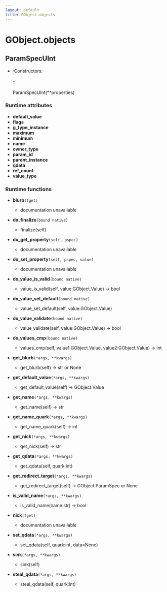 ```yaml
---
layout: default
title: GObject.objects
---
```

# GObject.objects

## ParamSpecUInt
- :Constructors:<br /><br />::<br /><br />    ParamSpecUInt(**properties)

### Runtime attributes

- **default_value**
- **flags**
- **g_type_instance**
- **maximum**
- **minimum**
- **name**
- **owner_type**
- **param_id**
- **parent_instance**
- **qdata**
- **ref_count**
- **value_type**

### Runtime functions
- **blurb**`(fget)`
  - documentation unavailable

- **do_finalize**`(bound native)`
  - finalize(self)

- **do_get_property**`(self, pspec)`
  - documentation unavailable

- **do_set_property**`(self, pspec, value)`
  - documentation unavailable

- **do_value_is_valid**`(bound native)`
  - value_is_valid(self, value:GObject.Value) -> bool

- **do_value_set_default**`(bound native)`
  - value_set_default(self, value:GObject.Value)

- **do_value_validate**`(bound native)`
  - value_validate(self, value:GObject.Value) -> bool

- **do_values_cmp**`(bound native)`
  - values_cmp(self, value1:GObject.Value, value2:GObject.Value) -> int

- **get_blurb**`(*args, **kwargs)`
  - get_blurb(self) -> str or None

- **get_default_value**`(*args, **kwargs)`
  - get_default_value(self) -> GObject.Value

- **get_name**`(*args, **kwargs)`
  - get_name(self) -> str

- **get_name_quark**`(*args, **kwargs)`
  - get_name_quark(self) -> int

- **get_nick**`(*args, **kwargs)`
  - get_nick(self) -> str

- **get_qdata**`(*args, **kwargs)`
  - get_qdata(self, quark:int)

- **get_redirect_target**`(*args, **kwargs)`
  - get_redirect_target(self) -> GObject.ParamSpec or None

- **is_valid_name**`(*args, **kwargs)`
  - is_valid_name(name:str) -> bool

- **nick**`(fget)`
  - documentation unavailable

- **set_qdata**`(*args, **kwargs)`
  - set_qdata(self, quark:int, data=None)

- **sink**`(*args, **kwargs)`
  - sink(self)

- **steal_qdata**`(*args, **kwargs)`
  - steal_qdata(self, quark:int)


